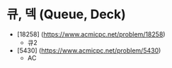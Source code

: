 큐, 덱 (Queue, Deck)
==========================================================================================
* [18258] (https://www.acmicpc.net/problem/18258)
  * 큐2
* [5430] (https://www.acmicpc.net/problem/5430)
  * AC